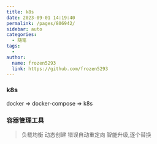 ```yaml
---
title: k8s
date: 2023-09-01 14:19:40
permalink: /pages/806942/
sidebar: auto
categories:
  - 随笔
tags:
  - 
author: 
  name: frozen5293
  link: https://github.com/frozen5293
---
```


### k8s
docker => docker-compose => k8s

### 容器管理工具

> 负载均衡
> 动态创建
> 错误自动重定向
> 智能升级,逐个替换